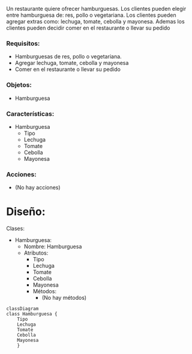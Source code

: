 Un restaurante quiere ofrecer hamburguesas. Los clientes pueden elegir entre hamburguesa de: res, pollo o vegetariana.
Los clientes pueden agregar extras como: lechuga, tomate, cebolla y mayonesa. Ademas los clientes pueden decidir comer en el restaurante o llevar su pedido

### Requisitos:
- Hamburguesas de res, pollo o vegetariana.
- Agregar lechuga, tomate, cebolla y mayonesa
- Comer en el restaurante o llevar su pedido

### Objetos:
- Hamburguesa

### Características:
- Hamburguesa
    - Tipo
    - Lechuga
    - Tomate
    - Cebolla
    - Mayonesa

### Acciones:
- (No hay acciones)

# Diseño:
Clases:
- Hamburguesa:
    - Nombre: Hamburguesa
    - Atributos:
      - Tipo
      - Lechuga
      - Tomate
      - Cebolla
      - Mayonesa
      - Métodos:
        - (No hay métodos)
```mermaid
classDiagram
class Hamburguesa {
    Tipo
    Lechuga
    Tomate
    Cebolla
    Mayonesa
    }
```